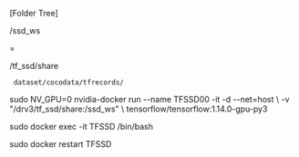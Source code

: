 [Folder Tree]

/ssd_ws

=

/tf_ssd/share

     dataset/cocodata/tfrecords/
     
<tfssd>
sudo NV_GPU=0 nvidia-docker run --name TFSSD00 -it -d --net=host \
 -v "/drv3/tf_ssd/share:/ssd_ws" \
 tensorflow/tensorflow:1.14.0-gpu-py3

sudo docker exec -it TFSSD /bin/bash

sudo docker restart TFSSD
